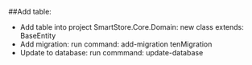 ##Add table:
- Add table into project SmartStore.Core.Domain: new class extends: BaseEntity
- Add migration: run command: add-migration tenMigration
- Update to database: run commmand: update-database
